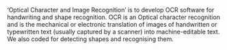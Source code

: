 ‘Optical Character and Image Recognition’ is to develop OCR software for handwriting and shape recognition. OCR is an Optical character recognition and is the mechanical or electronic translation of images of handwritten or typewritten text (usually captured by a scanner) into machine-editable text. We also coded for detecting shapes and recognising them.
